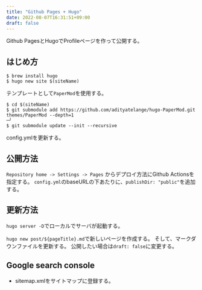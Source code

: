 ```yaml
---
title: "Github Pages + Hugo"
date: 2022-08-07T16:31:51+09:00
draft: false
---
```



Github PagesとHugoでProfileページを作って公開する。


## はじめ方

```shell
$ brew install hugo
$ hugo new site $(siteName)
```

テンプレートとして`PaperMod`を使用する。

```shell
$ cd $(siteName)
$ git submodule add https://github.com/adityatelange/hugo-PaperMod.git themes/PaperMod --depth=1                                                                                  ─╯
$ git submodule update --init --recursive
```

config.ymlを更新する。

## 公開方法

`Repository home -> Settings -> Pages` からデプロイ方法にGithub Actionsを指定する。
`config.yml`のbaseURLの下あたりに、`publishDir: "public"`を追加する。

## 更新方法

`hugo server -D`でローカルでサーバが起動する。

`hugo new post/${pageTitle}.md`で新しいページを作成する。
そして、マークダウンファイルを更新する。
公開したい場合は`draft: false`に変更する。


## Google search console

- sitemap.xmlをサイトマップに登録する。


